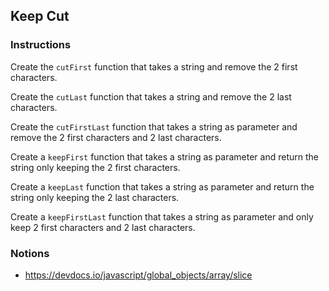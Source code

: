 ## Keep Cut

### Instructions

Create the `cutFirst` function that takes a string
and remove the 2 first characters.

Create the `cutLast` function that takes a string
and remove the 2 last characters.

Create the `cutFirstLast` function that takes a string as parameter
and remove the 2 first characters and 2 last characters.

Create a `keepFirst` function that takes a string as parameter
and return the string only keeping the 2 first characters.

Create a `keepLast` function that takes a string as parameter
and return the string only keeping the 2 last characters.

Create a `keepFirstLast` function that takes a string as parameter
and only keep 2 first characters and 2 last characters.


### Notions

- https://devdocs.io/javascript/global_objects/array/slice
